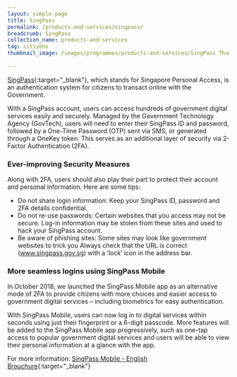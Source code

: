 ```yaml
---
layout: simple-page
title: SingPass
permalink: /products-and-services/singpass/
breadcrumb: SingPass
collection_name: products-and-services
tag: citizens
thumbnail_image: /images/programmes/products-and-services/SingPass Thumbnail.jpg
      
---
```


[SingPass](https://www.singpass.gov.sg/spauth/login/loginpage?URL=%2F&TAM_OP=login){:target="_blank"}, which stands for Singapore Personal Access, is an authentication system for citizens to transact online with the Government. 

With a SingPass account, users can access hundreds of government digital services easily and securely. Managed by the Government Technology Agency (GovTech), users will need to enter their SingPass ID and password, followed by a One-Time Password (OTP) sent via SMS, or generated through a OneKey token. This serves as an additional layer of security via 2-Factor Authentication (2FA).


### **Ever-improving Security Measures**

Along with 2FA, users should also play their part to protect their account and personal information. Here are some tips:

* Do not share login information: Keep your SingPass ID, password and 2FA details confidential.
* Do not re-use passwords: Certain websites that you access may not be secure. Log-in information may be stolen from these sites and used to hack your SingPass account.
* Be aware of phishing sites: Some sites may look like government websites to trick you Always check that the URL is correct (www.singpass.gov.sg) with a ‘lock’ icon in the address bar.


### **More seamless logins using SingPass Mobile**

In October 2018, we launched the SingPass Mobile app as an alternative mode of 2FA to provide citizens with more choices and easier access to government digital services – including biometrics for easy authentication.
 
With SingPass Mobile, users can now log in to digital services within seconds using just their fingerprint or a 6-digit passcode. More features will be added to the SingPass Mobile app progressively, such as one-tap access to popular government digital services and users will be able to view their personal information at a glance with the app.


For more information: [SingPass Mobile - English Brouchure](/files/products-and-services/SingPass-Mobile-English-eBrochure.pdf){:target="_blank"}
